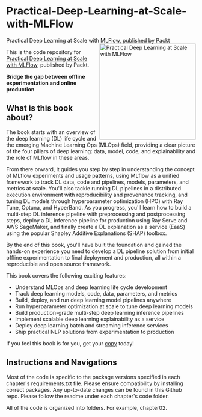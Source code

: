 # Practical-Deep-Learning-at-Scale-with-MLFlow
Practical Deep Learning at Scale with MLFlow, published by Packt
<a href="https://www.packtpub.com/product/practical-deep-learning-at-scale-with-mlflow/9781803241333"><img src="https://static.packt-cdn.com/products/9781803241333/cover/smaller" alt="Practical Deep Learning at Scale with MLFlow" height="256px" align="right"></a>

This is the code repository for [Practical Deep Learning at Scale with MLFlow](https://www.packtpub.com/product/practical-deep-learning-at-scale-with-mlflow/9781803241333), published by Packt.

**Bridge the gap between offline experimentation and online production**

## What is this book about?
The book starts with an overview of the deep learning (DL) life cycle and the emerging Machine Learning Ops (MLOps) field, providing a clear picture of the four pillars of deep learning: data, model, code, and explainability and the role of MLflow in these areas.

From there onward, it guides you step by step in understanding the concept of MLflow experiments and usage patterns, using MLflow as a unified framework to track DL data, code and pipelines, models, parameters, and metrics at scale. You'll also tackle running DL pipelines in a distributed execution environment with reproducibility and provenance tracking, and tuning DL models through hyperparameter optimization (HPO) with Ray Tune, Optuna, and HyperBand. As you progress, you'll learn how to build a multi-step DL inference pipeline with preprocessing and postprocessing steps, deploy a DL inference pipeline for production using Ray Serve and AWS SageMaker, and finally create a DL explanation as a service (EaaS) using the popular Shapley Additive Explanations (SHAP) toolbox.

By the end of this book, you'll have built the foundation and gained the hands-on experience you need to develop a DL pipeline solution from initial offline experimentation to final deployment and production, all within a reproducible and open source framework.


This book covers the following exciting features: 
* Understand MLOps and deep learning life cycle development
* Track deep learning models, code, data, parameters, and metrics
* Build, deploy, and run deep learning model pipelines anywhere
* Run hyperparameter optimization at scale to tune deep learning models
* Build production-grade multi-step deep learning inference pipelines
* Implement scalable deep learning explainability as a service
* Deploy deep learning batch and streaming inference services
* Ship practical NLP solutions from experimentation to production

If you feel this book is for you, get your [copy](https://www.amazon.com/Practical-Deep-Learning-Scale-MLflow/dp/1803241330/) today!

## Instructions and Navigations

Most of the code is specific to the package versions specified in each chapter's requirements.txt file. Please ensure compatibility by installing correct packages. Any up-to-date changes can be found in this Github repo. Please follow the readme under each chapter's code folder.

All of the code is organized into folders. For example, chapter02.


